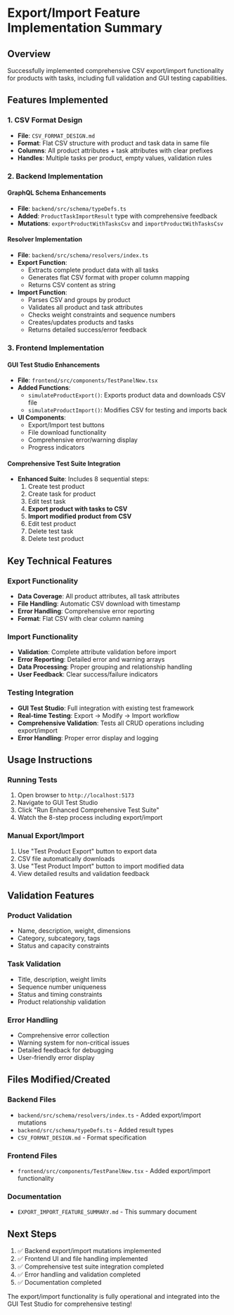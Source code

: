 # Export/Import Feature Implementation Summary

## Overview
Successfully implemented comprehensive CSV export/import functionality for products with tasks, including full validation and GUI testing capabilities.

## Features Implemented

### 1. CSV Format Design
- **File**: `CSV_FORMAT_DESIGN.md`
- **Format**: Flat CSV structure with product and task data in same file
- **Columns**: All product attributes + task attributes with clear prefixes
- **Handles**: Multiple tasks per product, empty values, validation rules

### 2. Backend Implementation

#### GraphQL Schema Enhancements
- **File**: `backend/src/schema/typeDefs.ts`
- **Added**: `ProductTaskImportResult` type with comprehensive feedback
- **Mutations**: `exportProductWithTasksCsv` and `importProductWithTasksCsv`

#### Resolver Implementation
- **File**: `backend/src/schema/resolvers/index.ts`
- **Export Function**: 
  - Extracts complete product data with all tasks
  - Generates flat CSV format with proper column mapping
  - Returns CSV content as string
- **Import Function**:
  - Parses CSV and groups by product
  - Validates all product and task attributes
  - Checks weight constraints and sequence numbers
  - Creates/updates products and tasks
  - Returns detailed success/error feedback

### 3. Frontend Implementation

#### GUI Test Studio Enhancements
- **File**: `frontend/src/components/TestPanelNew.tsx`
- **Added Functions**:
  - `simulateProductExport()`: Exports product data and downloads CSV file
  - `simulateProductImport()`: Modifies CSV for testing and imports back
- **UI Components**:
  - Export/Import test buttons
  - File download functionality
  - Comprehensive error/warning display
  - Progress indicators

#### Comprehensive Test Suite Integration
- **Enhanced Suite**: Includes 8 sequential steps:
  1. Create test product
  2. Create task for product
  3. Edit test task
  4. **Export product with tasks to CSV**
  5. **Import modified product from CSV**
  6. Edit test product
  7. Delete test task
  8. Delete test product

## Key Technical Features

### Export Functionality
- **Data Coverage**: All product attributes, all task attributes
- **File Handling**: Automatic CSV download with timestamp
- **Error Handling**: Comprehensive error reporting
- **Format**: Flat CSV with clear column naming

### Import Functionality
- **Validation**: Complete attribute validation before import
- **Error Reporting**: Detailed error and warning arrays
- **Data Processing**: Proper grouping and relationship handling
- **User Feedback**: Clear success/failure indicators

### Testing Integration
- **GUI Test Studio**: Full integration with existing test framework
- **Real-time Testing**: Export → Modify → Import workflow
- **Comprehensive Validation**: Tests all CRUD operations including export/import
- **Error Handling**: Proper error display and logging

## Usage Instructions

### Running Tests
1. Open browser to `http://localhost:5173`
2. Navigate to GUI Test Studio
3. Click "Run Enhanced Comprehensive Test Suite"
4. Watch the 8-step process including export/import

### Manual Export/Import
1. Use "Test Product Export" button to export data
2. CSV file automatically downloads
3. Use "Test Product Import" button to import modified data
4. View detailed results and validation feedback

## Validation Features

### Product Validation
- Name, description, weight, dimensions
- Category, subcategory, tags
- Status and capacity constraints

### Task Validation
- Title, description, weight limits
- Sequence number uniqueness
- Status and timing constraints
- Product relationship validation

### Error Handling
- Comprehensive error collection
- Warning system for non-critical issues
- Detailed feedback for debugging
- User-friendly error display

## Files Modified/Created

### Backend Files
- `backend/src/schema/resolvers/index.ts` - Added export/import mutations
- `backend/src/schema/typeDefs.ts` - Added result types
- `CSV_FORMAT_DESIGN.md` - Format specification

### Frontend Files
- `frontend/src/components/TestPanelNew.tsx` - Added export/import functionality

### Documentation
- `EXPORT_IMPORT_FEATURE_SUMMARY.md` - This summary document

## Next Steps
1. ✅ Backend export/import mutations implemented
2. ✅ Frontend UI and file handling implemented
3. ✅ Comprehensive test suite integration completed
4. ✅ Error handling and validation completed
5. ✅ Documentation completed

The export/import functionality is fully operational and integrated into the GUI Test Studio for comprehensive testing!
